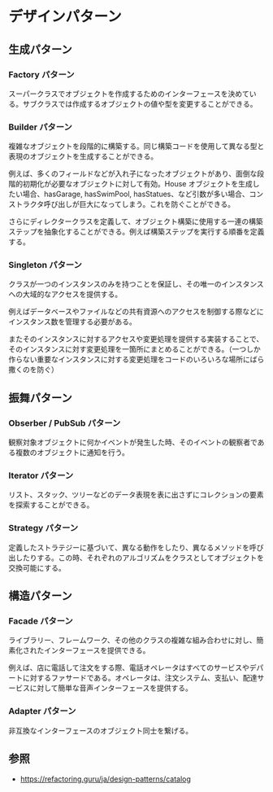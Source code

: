 # デザインパターン

## 生成パターン

### Factory パターン

スーパークラスでオブジェクトを作成するためのインターフェースを決めている。サブクラスでは作成するオブジェクトの値や型を変更することができる。

### Builder パターン

複雑なオブジェクトを段階的に構築する。同じ構築コードを使用して異なる型と表現のオブジェクトを生成することができる。

例えば、多くのフィールドなどが入れ子になったオブジェクトがあり、面倒な段階的初期化が必要なオブジェクトに対して有効。House オブジェクトを生成したい場合、hasGarage, hasSwimPool, hasStatues、など引数が多い場合、コンストラクタ呼び出しが巨大になってしまう。これを防ぐことができる。

さらにディレクタークラスを定義して、オブジェクト構築に使用する一連の構築ステップを抽象化することができる。例えば構築ステップを実行する順番を定義する。

### Singleton パターン

クラスが一つのインスタンスのみを持つことを保証し、その唯一のインスタンスへの大域的なアクセスを提供する。

例えばデータベースやファイルなどの共有資源へのアクセスを制御する際などにインスタンス数を管理する必要がある。

またそのインスタンスに対するアクセスや変更処理を提供する実装することで、そのインスタンスに対す変更処理を一箇所にまとめることができる。（一つしか作らない重要なインスタンスに対する変更処理をコードのいろいろな場所にばら撒くのを防ぐ）

## 振舞パターン

### Obserber / PubSub パターン

観察対象オブジェクトに何かイベントが発生した時、そのイベントの観察者である複数のオブジェクトに通知を行う。

### Iterator パターン

リスト、スタック、ツリーなどのデータ表現を表に出さずにコレクションの要素を探索することができる。

### Strategy パターン

定義したストラテジーに基づいて、異なる動作をしたり、異なるメソッドを呼び出したりする。この時、それぞれのアルゴリズムをクラスとしてオブジェクトを交換可能にする。

## 構造パターン

### Facade パターン

ライブラリー、フレームワーク、その他のクラスの複雑な組み合わせに対し、簡素化されたインターフェースを提供できる。

例えば、店に電話して注文をする際、電話オペレータはすべてのサービスやデパートに対するファサードである。オペレータは、注文システム、支払い、配達サービスに対して簡単な音声インターフェースを提供する。

### Adapter パターン

非互換なインターフェースのオブジェクト同士を繋げる。

## 参照

- https://refactoring.guru/ja/design-patterns/catalog
